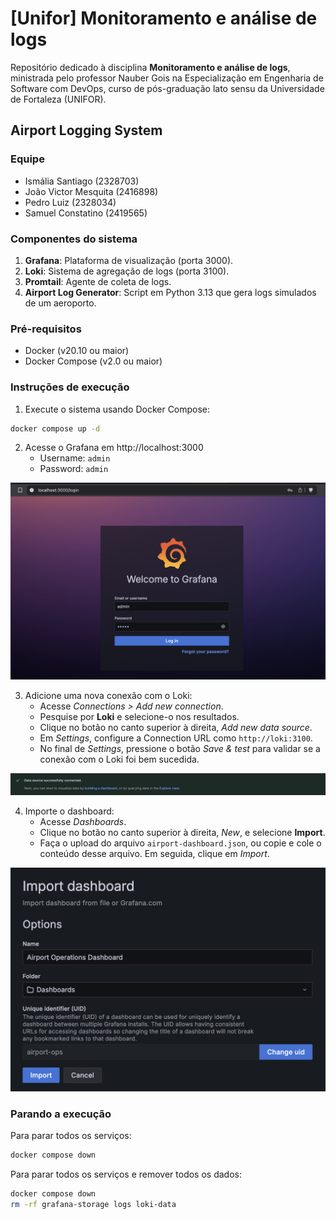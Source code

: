 # [Unifor] Monitoramento e análise de logs

Repositório dedicado à disciplina **Monitoramento e análise de logs**, ministrada pelo professor Nauber Gois na Especialização em Engenharia de Software com DevOps, curso de pós-graduação lato sensu da Universidade de Fortaleza (UNIFOR).

## Airport Logging System

### Equipe

- Ismália Santiago (2328703)
- João Victor Mesquita (2416898)
- Pedro Luiz (2328034)
- Samuel Constatino (2419565)

### Componentes do sistema

1. **Grafana**: Plataforma de visualização (porta 3000).
1. **Loki**: Sistema de agregação de logs (porta 3100).
1. **Promtail**: Agente de coleta de logs.
1. **Airport Log Generator**: Script em Python 3.13 que gera logs simulados de um aeroporto.

### Pré-requisitos

- Docker (v20.10 ou maior)
- Docker Compose (v2.0 ou maior)

### Instruções de execução

1. Execute o sistema usando Docker Compose:

```bash
docker compose up -d
```

2. Acesse o Grafana em http://localhost:3000
    - Username: `admin`
    - Password: `admin`

![Login](imgs/grafana-login.png)

3. Adicione uma nova conexão com o Loki:
    - Acesse *Connections > Add new connection*.
    - Pesquise por **Loki** e selecione-o nos resultados.
    - Clique no botão no canto superior à direita, *Add new data source*.
    - Em *Settings*, configure a Connection URL como `http://loki:3100`.
    - No final de *Settings*, pressione o botão *Save & test* para validar se a conexão com o Loki foi bem sucedida.

![Datasource successfully connected](imgs/grafana-data-source-successfully-connected.png)

4. Importe o dashboard:
    - Acesse *Dashboards*.
    - Clique no botão no canto superior à direita, *New*, e selecione **Import**.
    - Faça o upload do arquivo `airport-dashboard.json`, ou copie e cole o conteúdo desse arquivo. Em seguida, clique em *Import*.

![Import dashboard](imgs/grafana-import-dashboard.png)

### Parando a execução

Para parar todos os serviços:

```bash
docker compose down
```

Para parar todos os serviços e remover todos os dados:

```bash
docker compose down
rm -rf grafana-storage logs loki-data
```
